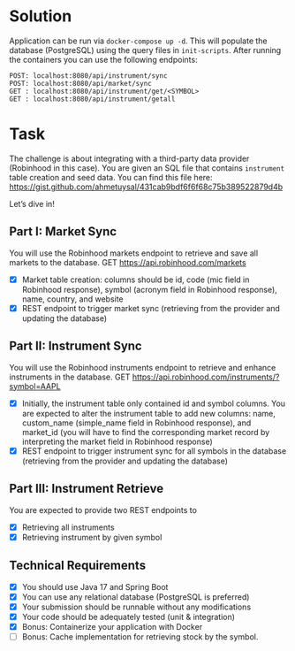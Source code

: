 # Solution
Application can be run via `docker-compose up -d`. This will populate the database (PostgreSQL) using the query
files in `init-scripts`. After running the containers you can use the following endpoints:

```
POST: localhost:8080/api/instrument/sync
POST: localhost:8080/api/market/sync
GET : localhost:8080/api/instrument/get/<SYMBOL>
GET : localhost:8080/api/instrument/getall
```

# Task
The challenge is about integrating with a third-party data provider (Robinhood in this case).
You are given an SQL file that contains `instrument` table creation and seed data. You can
find this file here: https://gist.github.com/ahmetuysal/431cab9bdf6f6f68c75b389522879d4b

Let’s dive in!

## Part I: Market Sync
You will use the Robinhood markets endpoint to retrieve and save all markets to the
database.
GET https://api.robinhood.com/markets
- [x] Market table creation: columns should be id, code (mic field in Robinhood response),
  symbol (acronym field in Robinhood response), name, country, and website
- [x] REST endpoint to trigger market sync (retrieving from the provider and updating the
  database)
  
## Part II: Instrument Sync
  You will use the Robinhood instruments endpoint to retrieve and enhance instruments in the
  database.
  GET https://api.robinhood.com/instruments/?symbol=AAPL

- [x] Initially, the instrument table only contained id and symbol columns. You are
  expected to alter the instrument table to add new columns: name, custom_name
  (simple_name field in Robinhood response), and market_id (you will have to find the
  corresponding market record by interpreting the market field in Robinhood response)
- [x] REST endpoint to trigger instrument sync for all symbols in the database (retrieving
  from the provider and updating the database)

## Part III: Instrument Retrieve
You are expected to provide two REST endpoints to
- [x] Retrieving all instruments
- [x] Retrieving instrument by given symbol

## Technical Requirements
- [x] You should use Java 17 and Spring Boot 
- [x] You can use any relational database (PostgreSQL is preferred)
- [x] Your submission should be runnable without any modifications
- [x] Your code should be adequately tested (unit & integration)
- [x] Bonus: Containerize your application with Docker
- [ ] Bonus: Cache implementation for retrieving stock by the symbol.